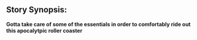## Story Synopsis:

**Gotta take care of some of the essentials in order to comfortably ride out this apocalytpic roller coaster**